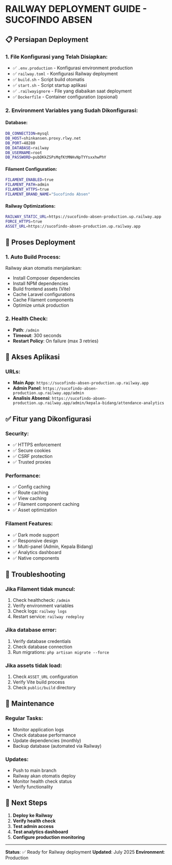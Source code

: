 # RAILWAY DEPLOYMENT GUIDE - SUCOFINDO ABSEN

## 📋 Persiapan Deployment

### 1. **File Konfigurasi yang Telah Disiapkan:**

-   ✅ `.env.production` - Konfigurasi environment production
-   ✅ `railway.toml` - Konfigurasi Railway deployment
-   ✅ `build.sh` - Script build otomatis
-   ✅ `start.sh` - Script startup aplikasi
-   ✅ `.railwayignore` - File yang diabaikan saat deployment
-   ✅ `Dockerfile` - Container configuration (opsional)

### 2. **Environment Variables yang Sudah Dikonfigurasi:**

#### **Database:**

```bash
DB_CONNECTION=mysql
DB_HOST=shinkansen.proxy.rlwy.net
DB_PORT=48280
DB_DATABASE=railway
DB_USERNAME=root
DB_PASSWORD=pubDKkZSPsMqfKtMNHvNpTYYsxxhwPhY
```

#### **Filament Configuration:**

```bash
FILAMENT_ENABLED=true
FILAMENT_PATH=admin
FILAMENT_HTTPS=true
FILAMENT_BRAND_NAME="Sucofindo Absen"
```

#### **Railway Optimizations:**

```bash
RAILWAY_STATIC_URL=https://sucofindo-absen-production.up.railway.app
FORCE_HTTPS=true
ASSET_URL=https://sucofindo-absen-production.up.railway.app
```

## 🚀 Proses Deployment

### 1. **Auto Build Process:**

Railway akan otomatis menjalankan:

-   Install Composer dependencies
-   Install NPM dependencies
-   Build frontend assets (Vite)
-   Cache Laravel configurations
-   Cache Filament components
-   Optimize untuk production

### 2. **Health Check:**

-   **Path**: `/admin`
-   **Timeout**: 300 seconds
-   **Restart Policy**: On failure (max 3 retries)

## 🔧 Akses Aplikasi

### **URLs:**

-   **Main App**: `https://sucofindo-absen-production.up.railway.app`
-   **Admin Panel**: `https://sucofindo-absen-production.up.railway.app/admin`
-   **Analisis Absensi**: `https://sucofindo-absen-production.up.railway.app/admin/kepala-bidang/attendance-analytics`

## ✅ Fitur yang Dikonfigurasi

### **Security:**

-   ✅ HTTPS enforcement
-   ✅ Secure cookies
-   ✅ CSRF protection
-   ✅ Trusted proxies

### **Performance:**

-   ✅ Config caching
-   ✅ Route caching
-   ✅ View caching
-   ✅ Filament component caching
-   ✅ Asset optimization

### **Filament Features:**

-   ✅ Dark mode support
-   ✅ Responsive design
-   ✅ Multi-panel (Admin, Kepala Bidang)
-   ✅ Analytics dashboard
-   ✅ Native components

## 🐛 Troubleshooting

### **Jika Filament tidak muncul:**

1. Check healthcheck: `/admin`
2. Verify environment variables
3. Check logs: `railway logs`
4. Restart service: `railway redeploy`

### **Jika database error:**

1. Verify database credentials
2. Check database connection
3. Run migrations: `php artisan migrate --force`

### **Jika assets tidak load:**

1. Check `ASSET_URL` configuration
2. Verify Vite build process
3. Check `public/build` directory

## 📝 Maintenance

### **Regular Tasks:**

-   Monitor application logs
-   Check database performance
-   Update dependencies (monthly)
-   Backup database (automated via Railway)

### **Updates:**

-   Push to main branch
-   Railway akan otomatis deploy
-   Monitor health check status
-   Verify functionality

## 🎯 Next Steps

1. **Deploy ke Railway**
2. **Verify health check**
3. **Test admin access**
4. **Test analytics dashboard**
5. **Configure production monitoring**

---

**Status**: ✅ Ready for Railway deployment
**Updated**: July 2025
**Environment**: Production
